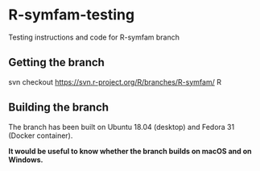 # R-symfam-testing
Testing instructions and code for R-symfam branch

## Getting the branch

svn checkout https://svn.r-project.org/R/branches/R-symfam/ R

## Building the branch

The branch has been built on Ubuntu 18.04 (desktop) and Fedora 31 (Docker
container).

**It would be useful to know whether the branch builds on macOS and
on Windows.**



